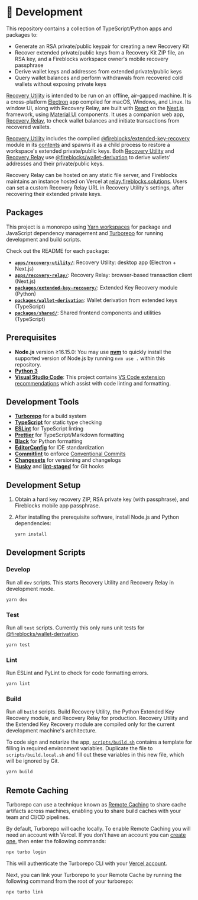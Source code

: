 # 🔨 Development

This repository contains a collection of TypeScript/Python apps and packages to:

- Generate an RSA private/public keypair for creating a new Recovery Kit
- Recover extended private/public keys from a Recovery Kit ZIP file, an RSA key, and a Fireblocks workspace owner's mobile recovery passphrase
- Derive wallet keys and addresses from extended private/public keys
- Query wallet balances and perform withdrawals from recovered cold wallets without exposing private keys

[Recovery Utility](../apps/recovery-utility/) is intended to be run on an offline, air-gapped machine. It is a cross-platform [Electron](https://www.electronjs.org/) app compiled for macOS, Windows, and Linux. Its window UI, along with Recovery Relay, are built with [React](https://reactjs.org/) on the [Next.js](https://nextjs.org/) framework, using [Material UI](https://mui.com/material-ui/getting-started/overview/) components. It uses a companion web app, [Recovery Relay](../apps/recovery-relay/), to check wallet balances and initiate transactions from recovered wallets.

[Recovery Utility](../apps/recovery-utility/) includes the compiled [@fireblocks/extended-key-recovery](../packages/extended-key-recovery) module in its [contents](https://www.electron.build/configuration/contents.html#extrafiles) and spawns it as a child process to restore a workspace's extended private/public keys. Both [Recovery Utility](../apps/recovery-utility/) and [Recovery Relay](../apps/recovery-relay/) use [@fireblocks/wallet-derivation](../packages/wallet-derivation/) to derive wallets' addresses and their private/public keys.

Recovery Relay can be hosted on any static file server, and Fireblocks maintains an instance hosted on Vercel at [relay.fireblocks.solutions](https://relay.fireblocks.solutions). Users can set a custom Recovery Relay URL in Recovery Utility's settings, after recovering their extended private keys.

## Packages

This project is a monorepo using [Yarn workspaces](https://classic.yarnpkg.com/lang/en/docs/workspaces/) for package and JavaScript dependency management and [Turborepo](https://turbo.build/repo) for running development and build scripts.

Check out the README for each package:

- [**`apps/recovery-utility/`**](../apps/recovery-utility/): Recovery Utility: desktop app (Electron + Next.js)
- [**`apps/recovery-relay/`**](../apps/recovery-relay/): Recovery Relay: browser-based transaction client (Next.js)
- [**`packages/extended-key-recovery/`**](../packages/extended-key-recovery/): Extended Key Recovery module (Python)
- [**`packages/wallet-derivation`**](../packages/wallet-derivation/): Wallet derivation from extended keys (TypeScript)
- [**`packages/shared/`**](../packages/shared/): Shared frontend components and utilities (TypeScript)

## Prerequisites

- **Node.js** version ≥16.15.0: You may use [**nvm**](https://github.com/nvm-sh/nvm) to quickly install the supported version of Node.js by running `nvm use .` within this repository.
- [**Python 3**](https://www.python.org/downloads/)
- [**Visual Studio Code**](https://code.visualstudio.com/): This project contains [VS Code extension recommendations](.vscode/extensions.json) which assist with code linting and formatting.

## Development Tools

- [**Turborepo**](https://turbo.build/repo) for a build system
- [**TypeScript**](https://www.typescriptlang.org/) for static type checking
- [**ESLint**](https://eslint.org/) for TypeScript linting
- [**Prettier**](https://prettier.io) for TypeScript/Markdown formatting
- [**Black**](https://github.com/psf/black) for Python formatting
- [**EditorConfig**](https://editorconfig.org/) for IDE standardization
- [**Commitlint**](https://commitlint.js.org/) to enforce [Conventional Commits](https://www.conventionalcommits.org/en/v1.0.0/)
- [**Changesets**](https://github.com/changesets/changesets) for versioning and changelogs
- [**Husky**](https://github.com/typicode/husky) and [**lint-staged**](https://github.com/okonet/lint-staged) for Git hooks

## Development Setup

1. Obtain a hard key recovery ZIP, RSA private key (with passphrase), and Fireblocks mobile app passphrase.
2. After installing the prerequisite software, install Node.js and Python dependencies:

   ```sh
   yarn install
   ```

## Development Scripts

### Develop

Run all `dev` scripts. This starts Recovery Utility and Recovery Relay in development mode.

```sh
yarn dev
```

### Test

Run all `test` scripts. Currently this only runs unit tests for [@fireblocks/wallet-derivation](../packages/wallet-derivation/).

```sh
yarn test
```

### Lint

Run ESLint and PyLint to check for code formatting errors.

```sh
yarn lint
```

### Build

Run all `build` scripts. Build Recovery Utility, the Python Extended Key Recovery module, and Recovery Relay for production. Recovery Utility and the Extended Key Recovery module are compiled only for the current development machine's architecture.

To code sign and notarize the app, [`scripts/build.sh`](../scripts/build.sh) contains a template for filling in required environment variables. Duplicate the file to `scripts/build.local.sh` and fill out these variables in this new file, which will be ignored by Git.

```sh
yarn build
```

## Remote Caching

Turborepo can use a technique known as [Remote Caching](https://turborepo.org/docs/core-concepts/remote-caching) to share cache artifacts across machines, enabling you to share build caches with your team and CI/CD pipelines.

By default, Turborepo will cache locally. To enable Remote Caching you will need an account with Vercel. If you don't have an account you can [create one](https://vercel.com/signup), then enter the following commands:

```sh
npx turbo login
```

This will authenticate the Turborepo CLI with your [Vercel account](https://vercel.com/docs/concepts/personal-accounts/overview).

Next, you can link your Turborepo to your Remote Cache by running the following command from the root of your turborepo:

```sh
npx turbo link
```
